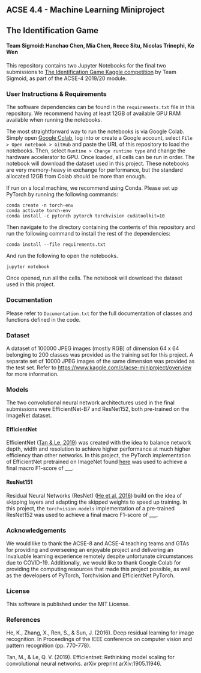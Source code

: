 ## ACSE 4.4 - Machine Learning Miniproject
## The Identification Game
#### Team Sigmoid: Hanchao Chen, Mia Chen, Reece Situ, Nicolas Trinephi, Ke Wen

This repository contains two Jupyter Notebooks for the final two submissions to [The Identification Game Kaggle competition](https://www.kaggle.com/c/acse-miniproject/overview) by Team Sigmoid, as part of the ACSE-4 2019/20 module.

### User Instructions & Requirements

The software dependencies can be found in the `requirements.txt` file in this repository. We recommend having at least 12GB of available GPU RAM available when running the notebooks.

The most straightforward way to run the notebooks is via Google Colab. Simply open [Google Colab](https://colab.research.google.com/), log into or create a Google account, select `File > Open notebook > GitHub` and paste the URL of this repository to load the notebooks. Then, select `Runtime > Change runtime type` and change the hardware accelerator to GPU. Once loaded, all cells can be run in order. The notebook will download the dataset used in this project. These notebooks are very memory-heavy in exchange for performance, but the standard allocated 12GB from Colab should be more than enough.

If run on a local machine, we recommend using Conda. Please set up PyTorch by running the following commands:
```
conda create -n torch-env
conda activate torch-env
conda install -c pytorch pytorch torchvision cudatoolkit=10
```
Then navigate to the directory containing the contents of this repository and run the following command to install the rest of the dependencies:
```
conda install --file requirements.txt
```
And run the following to open the notebooks.
```
jupyter notebook
```
Once opened, run all the cells. The notebook will download the dataset used in this project. 

### Documentation

Please refer to `Documentation.txt` for the full documentation of classes and functions defined in the code.

### Dataset

A dataset of 100000 JPEG images (mostly RGB) of dimension 64 x 64 belonging to 200 classes was provided as the training set for this project. A separate set of 10000 JPEG images of the same dimension was provided as the test set. Refer to https://www.kaggle.com/c/acse-miniproject/overview for more information. 

### Models

The two convolutional neural network architectures used in the final submissions were EfficientNet-B7 and ResNet152, both pre-trained on the ImageNet dataset. 

#### EfficientNet
EfficientNet ([Tan & Le, 2019](https://arxiv.org/abs/1905.11946/)) was created with the idea to balance network depth, width and resolution to achieve higher performance at much higher efficiency than other networks. In this project, the PyTorch implementation of EfficientNet pretrained on ImageNet found [here](https://github.com/lukemelas/EfficientNet-PyTorch/) was used to achieve a final macro F1-score of ___.


#### ResNet151
Residual Neural Networks (ResNet) ([He et al, 2016](https://arxiv.org/pdf/1512.03385.pdf)) build on the idea of skipping layers and adapting the skipped weights to speed up training. In this project, the `torchvision.models` implementation of a pre-trained ResNet152 was used to achieve a final macro F1-score of ___.


### Acknowledgements
We would like to thank the ACSE-8 and ACSE-4 teaching teams and GTAs for providing and overseeing an enjoyable project and delivering an invaluable learning experience remotely despite unfortunate circumstances due to COVID-19. Additionally, we would like to thank Google Colab for providing the computing resources that made this project possible, as well as the developers of PyTorch, Torchvision and EfficientNet PyTorch. 

### License

This software is published under the MIT License.

### References

He, K., Zhang, X., Ren, S., & Sun, J. (2016). Deep residual learning for image recognition. In Proceedings of the IEEE conference on computer vision and pattern recognition (pp. 770-778).

Tan, M., & Le, Q. V. (2019). Efficientnet: Rethinking model scaling for convolutional neural networks. arXiv preprint arXiv:1905.11946.




